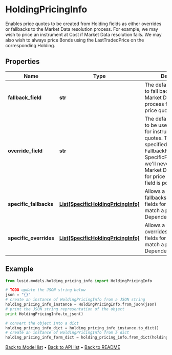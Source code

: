 # HoldingPricingInfo

Enables price quotes to be created from Holding fields as either overrides or fallbacks to the Market Data  resolution process. For example, we may wish to price an instrument at Cost if Market Data resolution fails.  We may also wish to always price Bonds using the LastTradedPrice on the corresponding Holding.

## Properties
Name | Type | Description | Notes
------------ | ------------- | ------------- | -------------
**fallback_field** | **str** | The default Holding field to fall back on if the Market Data resolution process fails to find a price quote. | [optional] 
**override_field** | **str** | The default Holding field to be used as an override for instrument price quotes. This cannot be specified  along with a FallbackField or any SpecificFallbacks, since we&#39;ll never attempt Market Data resolution  for price quotes if this field is populated. | [optional] 
**specific_fallbacks** | [**List[SpecificHoldingPricingInfo]**](SpecificHoldingPricingInfo.md) | Allows a user to specify fallbacks using Holding fields for sources that match a particular DependencySourceFilter. | [optional] 
**specific_overrides** | [**List[SpecificHoldingPricingInfo]**](SpecificHoldingPricingInfo.md) | Allows a user to specify overrides using Holding fields for sources that match a particular DependencySourceFilter. | [optional] 

## Example

```python
from lusid.models.holding_pricing_info import HoldingPricingInfo

# TODO update the JSON string below
json = "{}"
# create an instance of HoldingPricingInfo from a JSON string
holding_pricing_info_instance = HoldingPricingInfo.from_json(json)
# print the JSON string representation of the object
print HoldingPricingInfo.to_json()

# convert the object into a dict
holding_pricing_info_dict = holding_pricing_info_instance.to_dict()
# create an instance of HoldingPricingInfo from a dict
holding_pricing_info_form_dict = holding_pricing_info.from_dict(holding_pricing_info_dict)
```
[Back to Model list](../README.md#documentation-for-models) &#8226; [Back to API list](../README.md#documentation-for-api-endpoints) &#8226; [Back to README](../README.md)


